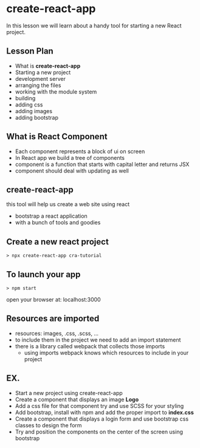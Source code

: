 # create-react-app

In this lesson we will learn about a handy tool for starting a new React project.

## Lesson Plan

- What is **create-react-app**
- Starting a new project
- development server
- arranging the files
- working with the module system
- building
- adding css
- adding images
- adding bootstrap

## What is React Component

- Each component represents a block of ui on screen
- In React app we build a tree of components
- component is a function that starts with capital letter and returns JSX
- component should deal with updating as well

## create-react-app

this tool will help us create a web site using react
- bootstrap a react application
- with a bunch of tools and goodies

## Create a new react project

```
> npx create-react-app cra-tutorial
```

## To launch your app

```
> npm start
```

open your browser at: localhost:3000

## Resources are imported

- resources: images, .css, .scss, ... 
- to include them in the project we need to add an import statement
- there is a library called webpack that collects those imports
  - using imports webpack knows which resources to include in your project


## EX.

- Start a new project using create-react-app
- Create a component that displays an image **Logo**
- Add a css file for that component try and use SCSS for your styling
- Add bootstrap, install with npm and add the proper import to **index.css**
- Create a component that displays a login form and use bootstrap css classes to design the form
- Try and position  the components on the center of the screen using bootstrap
